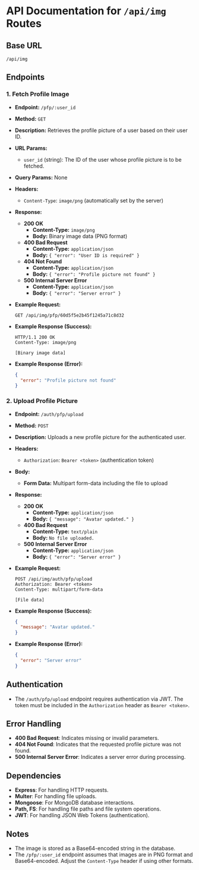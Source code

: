 # API Documentation for `/api/img` Routes

## Base URL

```
/api/img
```

## Endpoints

### 1. Fetch Profile Image

- **Endpoint:** `/pfp/:user_id`
- **Method:** `GET`
- **Description:** Retrieves the profile picture of a user based on their user ID.
- **URL Params:**
  - `user_id` (string): The ID of the user whose profile picture is to be fetched.
- **Query Params:** None
- **Headers:** 
  - `Content-Type`: `image/png` (automatically set by the server)
- **Response:**
  - **200 OK**
    - **Content-Type:** `image/png`
    - **Body:** Binary image data (PNG format)
  - **400 Bad Request**
    - **Content-Type:** `application/json`
    - **Body:** `{ "error": "User ID is required" }`
  - **404 Not Found**
    - **Content-Type:** `application/json`
    - **Body:** `{ "error": "Profile picture not found" }`
  - **500 Internal Server Error**
    - **Content-Type:** `application/json`
    - **Body:** `{ "error": "Server error" }`

- **Example Request:**
  ```http
  GET /api/img/pfp/60d5f5e2b45f1245a71c8d32
  ```

- **Example Response (Success):**
  ```http
  HTTP/1.1 200 OK
  Content-Type: image/png
  
  [Binary image data]
  ```

- **Example Response (Error):**
  ```json
  {
    "error": "Profile picture not found"
  }
  ```

### 2. Upload Profile Picture

- **Endpoint:** `/auth/pfp/upload`
- **Method:** `POST`
- **Description:** Uploads a new profile picture for the authenticated user.
- **Headers:** 
  - `Authorization`: `Bearer <token>` (authentication token)
- **Body:**
  - **Form Data:** Multipart form-data including the file to upload
- **Response:**
  - **200 OK**
    - **Content-Type:** `application/json`
    - **Body:** `{ "message": "Avatar updated." }`
  - **400 Bad Request**
    - **Content-Type:** `text/plain`
    - **Body:** `No file uploaded.`
  - **500 Internal Server Error**
    - **Content-Type:** `application/json`
    - **Body:** `{ "error": "Server error" }`

- **Example Request:**
  ```http
  POST /api/img/auth/pfp/upload
  Authorization: Bearer <token>
  Content-Type: multipart/form-data

  [File data]
  ```

- **Example Response (Success):**
  ```json
  {
    "message": "Avatar updated."
  }
  ```

- **Example Response (Error):**
  ```json
  {
    "error": "Server error"
  }
  ```

## Authentication

- The `/auth/pfp/upload` endpoint requires authentication via JWT. The token must be included in the `Authorization` header as `Bearer <token>`.

## Error Handling

- **400 Bad Request**: Indicates missing or invalid parameters.
- **404 Not Found**: Indicates that the requested profile picture was not found.
- **500 Internal Server Error**: Indicates a server error during processing.

## Dependencies

- **Express**: For handling HTTP requests.
- **Multer**: For handling file uploads.
- **Mongoose**: For MongoDB database interactions.
- **Path, FS**: For handling file paths and file system operations.
- **JWT**: For handling JSON Web Tokens (authentication).

## Notes

- The image is stored as a Base64-encoded string in the database.
- The `/pfp/:user_id` endpoint assumes that images are in PNG format and Base64-encoded. Adjust the `Content-Type` header if using other formats.